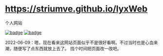 # https://striumve.github.io/lyxWeb
个人网站

[![badge](https://img.shields.io/static/v1?label=MadeBy&message=striumve&color=informational)](https://github.com/striumve/lyxWeb)
[![badge](https://img.shields.io/static/v1?label=CodeMark&message=Perfect&color=success)](https://github.com/striumve/lyxWeb)

2022-06-09：嗯，现在看来这网站页面似乎不是很好看啊。不过当时也是心血来潮，随便写了点东西就放上去了。
找个时间把页面改一改吧。

